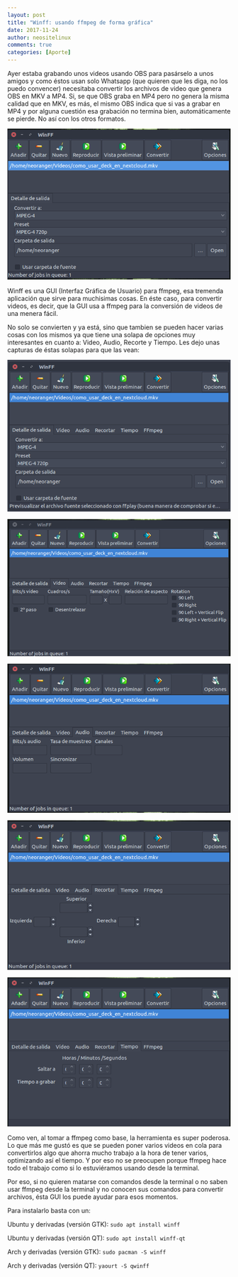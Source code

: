 ```yaml
---
layout: post
title: "Winff: usando ffmpeg de forma gráfica"
date: 2017-11-24
author: neositelinux
comments: true
categories: [Aporte]
---
```


Ayer estaba grabando unos videos usando OBS para pasárselo a unos amigos y como éstos usan solo Whatsapp (que quieren que les diga, no los puedo convencer) necesitaba convertir los archivos de video que genera OBS en MKV a MP4. Si, se que OBS graba en MP4 pero no genera la misma calidad que en MKV, es más, el mismo OBS indica que si vas a grabar en MP4 y por alguna cuestión esa grabación no termina bien, automáticamente se pierde. No así con los otros formatos.

<p align="center">
<img src="/images/winff.png" alt="_Logo">
</p>

Winff es una GUI (Interfaz Gráfica de Usuario) para ffmpeg, esa tremenda aplicación que sirve para muchisimas cosas. En éste caso, para convertir videos, es decir, que la GUI usa a ffmpeg para la conversión de videos de una menera fácil.

No solo se convierten y ya está, sino que tambien se pueden hacer varias cosas con los mismos ya que tiene una solapa de opciones muy interesantes en cuanto a: Video, Audio, Recorte y Tiempo. Les dejo unas capturas de éstas solapas para que las vean:

<p align="center">
<img src="/images/winff2.png" alt="_Logo">
</p>

<p align="center">
<img src="/images/winff3.png" alt="_Logo">
</p>

<p align="center">
<img src="/images/winff4.png" alt="_Logo">
</p>

<p align="center">
<img src="/images/winff5.png" alt="_Logo">
</p>

<p align="center">
<img src="/images/winff6.png" alt="_Logo">
</p>

Como ven, al tomar a ffmpeg como base, la herramienta es super poderosa. Lo que más me gustó es que se pueden poner varios videos en cola para convertirlos algo que ahorra mucho trabajo a la hora de tener varios, optimizando así el tiempo. Y por eso no se preocupen porque ffmpeg hace todo el trabajo como si lo estuviéramos usando desde la terminal.

Por eso, si no quieren matarse con comandos desde la terminal o no saben usar ffmpeg desde la terminal y no conocen sus comandos para convertir archivos, ésta GUI los puede ayudar para esos momentos.

Para instalarlo basta con un:

Ubuntu y derivadas (versión GTK): `sudo apt install winff`

Ubuntu y derivadas (versión QT): `sudo apt install winff-qt`

Arch y derivadas (versión GTK): `sudo pacman -S winff` 

Arch y derivadas (versión QT): `yaourt -S qwinff`
